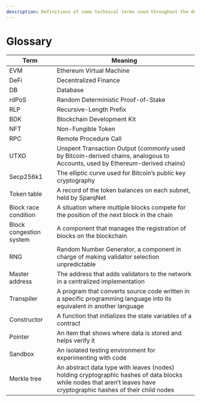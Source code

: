 ```yaml
---
description: Definitions of some technical terms used throughout the documentation.
---
```


# Glossary

| Term                    | Meaning                                                                                                                                                             |
| ----------------------- | ------------------------------------------------------------------------------------------------------------------------------------------------------------------- |
| EVM                     | Ethereum Virtual Machine                                                                                                                                            |
| DeFi                    | Decentralized Finance                                                                                                                                               |
| DB                      | Database                                                                                                                                                            |
| rdPoS                   | Random Deterministic Proof-of-Stake                                                                                                                                 |
| RLP                     | Recursive-Length Prefix                                                                                                                                             |
| BDK                     | Blockchain Development Kit                                                                                                                                            |
| NFT                     | Non-Fungible Token                                                                                                                                                  |
| RPC                     | Remote Procedure Call                                                                                                                                               |
| UTXO                    | Unspent Transaction Output (commonly used by Bitcoin-derived chains, analogous to Accounts, used by Ethereum-derived chains)                                        |
| Secp256k1               | The elliptic curve used for Bitcoin’s public key cryptography                                                                                                       |
| Token table             | A record of the token balances on each subnet, held by SparqNet                                                                                                     |
| Block race condition    | A situation where multiple blocks compete for the position of the next block in the chain                                                                           |
| Block congestion system | A component that manages the registration of blocks on the blockchain                                                                                               |
| RNG                     | Random Number Generator, a component in charge of making validator selection unpredictable                                                                          |
| Master address          | The address that adds validators to the network in a centralized implementation                                                                                     |
| Transpiler              | A program that converts source code written in a specific programming language into its equivalent in another language                                              |
| Constructor             | A function that initializes the state variables of a contract                                                                                                       |
| Pointer                 | An item that shows where data is stored and helps verify it                                                                                                         |
| Sandbox                 | An isolated testing environment for experimenting with code                                                                                                         |
| Merkle tree             | An abstract data type with leaves (nodes) holding cryptographic hashes of data blocks while nodes that aren’t leaves have cryptographic hashes of their child nodes |
